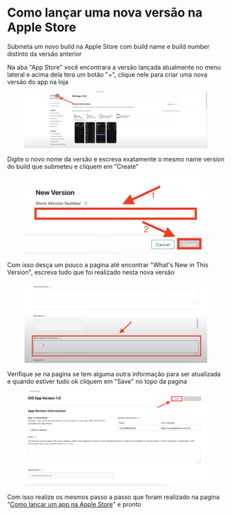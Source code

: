 # Como lançar uma nova versão na Apple Store

Submeta um novo build na Apple Store com build name e build number distinto da versão anterior

Na aba "App Store" você encontrara a versão lançada atualmente no menu lateral e acima dela tera um botão "+", clique nele para criar uma nova versão do app na loja

<figure><img src="../.gitbook/assets/Screenshot 2024-01-31 at 09.57.51.png" alt=""><figcaption></figcaption></figure>

Digite o novo nome da versão e escreva exatamente o mesmo name version do build que submeteu e cliquem em "Create"

<figure><img src="../.gitbook/assets/Screenshot 2024-01-31 at 09.59.59.png" alt=""><figcaption></figcaption></figure>

Com isso desça um pouco a pagina até encontrar "What's New in This Version", escreva tudo que foi realizado nesta nova versão

<figure><img src="../.gitbook/assets/Screenshot 2024-01-31 at 10.03.48.png" alt=""><figcaption></figcaption></figure>

Verifique se na pagina se tem alguma outra informação para ser atualizada e quando estiver tudo ok cliquem em "Save" no topo da pagina

<figure><img src="../.gitbook/assets/Screenshot 2024-01-31 at 10.08.43.png" alt=""><figcaption></figcaption></figure>

Com isso realize os mesmos passo a passo que foram realizado na pagina "[Como lançar um app na Apple Store](como-lancar-um-app-na-apple-store.md)" e pronto
